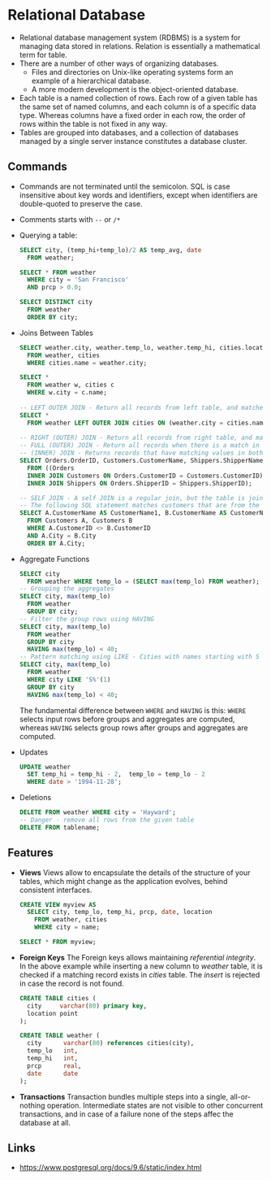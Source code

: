  # Relational Database
- Relational database management system (RDBMS) is a system for managing data stored in relations. Relation is essentially a mathematical term for table.
- There are a number of other ways of organizing databases. 
  - Files and directories on Unix-like operating systems form an example of a hierarchical database. 
  - A more modern development is the object-oriented database.
- Each table is a named collection of rows. Each row of a given table has the same set of named columns, and each column is of a specific data type. Whereas columns have a fixed order in each row, the order of rows within the table is not fixed in any way.
- Tables are grouped into databases, and a collection of databases managed by a single server instance constitutes a database cluster.

## Commands
- Commands are not terminated until the semicolon. SQL is case insensitive about key words and identifiers, except when identifiers are double-quoted to preserve the case.
- Comments starts with `--` or `/*`
- Querying a table: 

  ```sql
  SELECT city, (temp_hi+temp_lo)/2 AS temp_avg, date 
    FROM weather;

  SELECT * FROM weather 
    WHERE city = 'San Francisco' 
    AND prcp > 0.0;

  SELECT DISTINCT city 
    FROM weather 
    ORDER BY city;
  ```
- Joins Between Tables

  ```sql
  SELECT weather.city, weather.temp_lo, weather.temp_hi, cities.location
    FROM weather, cities 
    WHERE cities.name = weather.city;

  SELECT * 
    FROM weather w, cities c 
    WHERE w.city = c.name;
      
  -- LEFT OUTER JOIN - Return all records from left table, and matched records from right table 
  SELECT * 
    FROM weather LEFT OUTER JOIN cities ON (weather.city = cities.name);     
        
  -- RIGHT (OUTER) JOIN - Return all records from right table, and matched records from left table
  -- FULL (OUTER) JOIN - Return all records when there is a match in either left or right table 
  -- (INNER) JOIN - Returns records that have matching values in both tables
  SELECT Orders.OrderID, Customers.CustomerName, Shippers.ShipperName
    FROM ((Orders 
    INNER JOIN Customers ON Orders.CustomerID = Customers.CustomerID) 
    INNER JOIN Shippers ON Orders.ShipperID = Shippers.ShipperID);

  -- SELF JOIN - A self JOIN is a regular join, but the table is joined with itself
  -- The following SQL statement matches customers that are from the same city
  SELECT A.CustomerName AS CustomerName1, B.CustomerName AS CustomerName2, A.City
    FROM Customers A, Customers B
    WHERE A.CustomerID <> B.CustomerID
    AND A.City = B.City
    ORDER BY A.City; 
  ```

- Aggregate Functions

  ```sql
  SELECT city 
    FROM weather WHERE temp_lo = (SELECT max(temp_lo) FROM weather);
  -- Grouping the aggregates
  SELECT city, max(temp_lo) 
    FROM weather 
    GROUP BY city;
  -- Filter the group rows using HAVING
  SELECT city, max(temp_lo)
    FROM weather
    GROUP BY city
    HAVING max(temp_lo) < 40;
  -- Pattern matching using LIKE - Cities with names starting with S
  SELECT city, max(temp_lo)
    FROM weather
    WHERE city LIKE 'S%'(1)
    GROUP BY city
    HAVING max(temp_lo) < 40;
  ```
  The fundamental difference between `WHERE` and `HAVING` is this: `WHERE` selects input rows before groups and aggregates are computed, whereas `HAVING` selects group rows after groups and aggregates are computed. 

- Updates

  ```sql
  UPDATE weather
    SET temp_hi = temp_hi - 2,  temp_lo = temp_lo - 2
    WHERE date > '1994-11-28';
  ```

- Deletions

  ```sql
  DELETE FROM weather WHERE city = 'Hayward';
  -- Danger - remove all rows from the given table
  DELETE FROM tablename;
  ```
## Features
- **Views** Views allow to encapsulate the details of the structure of your tables, which might change as the application evolves, behind consistent interfaces.

  ```sql
  CREATE VIEW myview AS
    SELECT city, temp_lo, temp_hi, prcp, date, location
      FROM weather, cities
      WHERE city = name;

  SELECT * FROM myview;
  ```
- **Foreign Keys** The Foreign keys allows maintaining *referential integrity*. In the above example while inserting a new column to *weather* table, it is checked if a matching record exists in *cities* table. The *insert* is rejected in case the record is not found.

  ```sql
  CREATE TABLE cities (
    city     varchar(80) primary key,
    location point
  );

  CREATE TABLE weather (
    city      varchar(80) references cities(city),
    temp_lo   int,
    temp_hi   int,
    prcp      real,
    date      date
  );
  ```
- **Transactions** Transaction bundles multiple steps into a single, all-or-nothing operation. Intermediate states are not visible to other concurrent transactions, and in case of a failure none of the steps affec the database at all.
## Links 
- https://www.postgresql.org/docs/9.6/static/index.html
